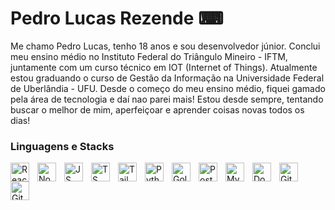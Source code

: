 # Pedro Lucas Rezende ⌨

Me chamo Pedro Lucas, tenho 18 anos e sou desenvolvedor júnior. Conclui meu ensino médio no Instituto Federal do Triângulo Mineiro - IFTM, juntamente com um curso técnico em IOT (Internet of Things).
Atualmente estou graduando o curso de Gestão da Informação na Universidade Federal de Uberlândia - UFU. Desde o começo do meu ensino médio, fiquei gamado pela área  de tecnologia e daí nao parei mais!
Estou desde sempre, tentando buscar o melhor de mim, aperfeiçoar e aprender coisas novas todos os dias!


### Linguagens e Stacks

<img 
align="left"
alt="React"
title="React"
width="30px"
style="padding-right: 10px"
src="https://cdn.jsdelivr.net/gh/devicons/devicon@latest/icons/react/react-original.svg" />


<img
align="left"
alt="Node"
title="Node"
width="30px"
style="padding-right: 10px" 
src="https://cdn.jsdelivr.net/gh/devicons/devicon@latest/icons/nodejs/nodejs-plain-wordmark.svg" />

<img align="left"
alt="JS"
title="JS"
width="30px"
style="padding-right: 10px" 
src="https://cdn.jsdelivr.net/gh/devicons/devicon@latest/icons/javascript/javascript-original.svg" />


<img align="left"
alt="TS"
title="TS"
width="30px"
style="padding-right: 10px" src="https://cdn.jsdelivr.net/gh/devicons/devicon@latest/icons/typescript/typescript-original.svg" />

<img align="left"
alt="TailwindCSS"
title="TailwindCSS"
width="30px"
style="padding-right: 10px" 
src="https://cdn.jsdelivr.net/gh/devicons/devicon@latest/icons/tailwindcss/tailwindcss-original.svg" />


<img align="left"
alt="Python"
title="Python"
width="30px"
style="padding-right: 10px" 
src="https://cdn.jsdelivr.net/gh/devicons/devicon@latest/icons/python/python-original.svg" />


<img align="left"
alt="Golang"
title="Golang"
width="30px"
style="padding-right: 10px" 
src="https://cdn.jsdelivr.net/gh/devicons/devicon@latest/icons/go/go-original-wordmark.svg" />


<img 
align="left"
alt="PostgreeSQL"
title="PostgreeSQL"
width="30px"
style="padding-right: 10px" 
src="https://cdn.jsdelivr.net/gh/devicons/devicon@latest/icons/postgresql/postgresql-original.svg" />


<img align="left"
alt="MySQL"
title="MySQL"
width="30px"
style="padding-right: 10px" 
src="https://cdn.jsdelivr.net/gh/devicons/devicon@latest/icons/mysql/mysql-original-wordmark.svg" />


<img align="left"
alt="Docker"
title="Docker"
width="30px"
style="padding-right: 10px" 
src="https://cdn.jsdelivr.net/gh/devicons/devicon@latest/icons/docker/docker-original.svg" />


<img align="left"
alt="Git"
title="Git"
width="30px"
style="padding-right: 10px" 
src="https://cdn.jsdelivr.net/gh/devicons/devicon@latest/icons/git/git-original.svg" />


<img align="left"
alt="Github"
title="Github"
width="30px"
style="padding-right: 10px" 
src="https://cdn.jsdelivr.net/gh/devicons/devicon@latest/icons/github/github-original.svg" />
          
        
